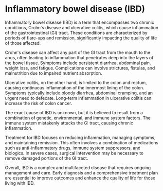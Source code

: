 <!--
source: GPT-4o
abbr: IBD
variants: Crohn's disease, ulcerative colitis
tags: gastrointestinal inflammation conditions
-->

# Inflammatory bowel disease (IBD)

Inflammatory bowel disease (IBD) is a term that encompasses two chronic conditions, Crohn's disease and ulcerative colitis, which cause inflammation of the gastrointestinal (GI) tract. These conditions are characterized by periods of flare-ups and remission, significantly impacting the quality of life of those affected.

Crohn's disease can affect any part of the GI tract from the mouth to the anus, often leading to inflammation that penetrates deep into the layers of the bowel tissue. Symptoms include persistent diarrhea, abdominal pain, weight loss, and fatigue. Complications can involve strictures, fistulas, and malnutrition due to impaired nutrient absorption.

Ulcerative colitis, on the other hand, is limited to the colon and rectum, causing continuous inflammation of the innermost lining of the colon. Symptoms typically include bloody diarrhea, abdominal cramping, and an urgent need to defecate. Long-term inflammation in ulcerative colitis can increase the risk of colon cancer.

The exact cause of IBD is unknown, but it is believed to result from a combination of genetic, environmental, and immune system factors. The immune system mistakenly attacks the GI tract, causing chronic inflammation.

Treatment for IBD focuses on reducing inflammation, managing symptoms, and maintaining remission. This often involves a combination of medications such as anti-inflammatory drugs, immune system suppressors, and biologics. In severe cases, surgical intervention may be necessary to remove damaged portions of the GI tract.

Overall, IBD is a complex and multifaceted disease that requires ongoing management and care. Early diagnosis and a comprehensive treatment plan are essential to improve outcomes and enhance the quality of life for those living with IBD.
